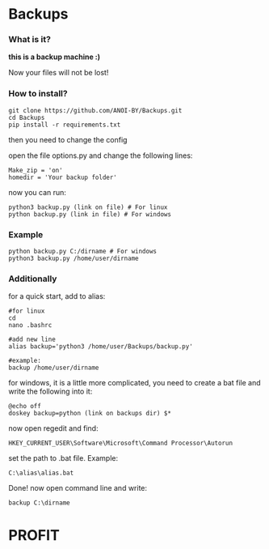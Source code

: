 # Backups
 
### What is it?
**this is a backup machine :)**

Now your files will not be lost!

### How to install?
~~~
git clone https://github.com/ANOI-BY/Backups.git
cd Backups
pip install -r requirements.txt
~~~
then you need to change the config

open the file options.py and change the following lines:
~~~
Make_zip = 'on'
homedir = 'Your backup folder' 
~~~
now you can run:
~~~
python3 backup.py (link on file) # For linux
python backup.py (link in file) # For windows
~~~

### Example
~~~
python backup.py C:/dirname # For windows
python3 backup.py /home/user/dirname
~~~

### Additionally
for a quick start, add to alias:
~~~
#for linux
cd
nano .bashrc

#add new line
alias backup='python3 /home/user/Backups/backup.py'

#example:
backup /home/user/dirname
~~~
for windows, it is a little more complicated, you need to create a bat file and write the following into it:
~~~
@echo off
doskey backup=python (link on backups dir) $*
~~~
now open regedit and find:
~~~
HKEY_CURRENT_USER\Software\Microsoft\Command Processor\Autorun
~~~
set the path to .bat file. Example:
~~~
C:\alias\alias.bat
~~~
Done!
now open command line and write:
~~~
backup C:\dirname
~~~
# PROFIT
